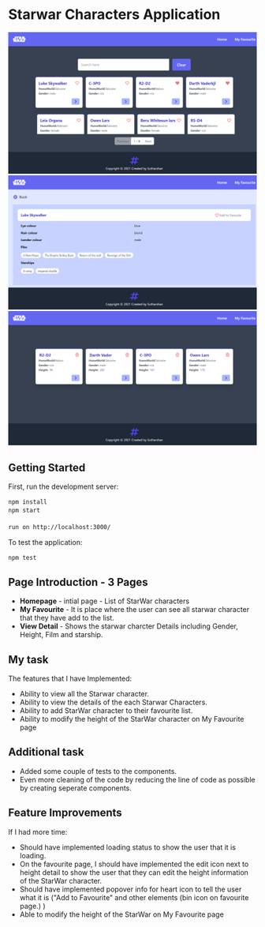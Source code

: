 # Starwar Characters Application
![alt text](https://raw.githubusercontent.com/suthankumar/StarWar-Characters/main/homepage.png)
![alt text](https://raw.githubusercontent.com/suthankumar/StarWar-Characters/main/details.png)
![alt text](https://raw.githubusercontent.com/suthankumar/StarWar-Characters/main/favourite.png)
## Getting Started

First, run the development server:

```bash
npm install
npm start

run on http://localhost:3000/
```
To test the application:
```bash
npm test
```
## Page Introduction - 3 Pages
- **Homepage** - intial page - List of StarWar characters 
- **My Favourite** - It is place where the user can  see all starwar character that they have add to the list.
- **View Detail** - Shows the starwar charcter Details including Gender, Height, Film and starship.

## My task
The features that I have Implemented:
- Ability to view all the Starwar character.
- Ability to view the details of the each Starwar Characters.
- Ability to add StarWar character to their favourite list.
- Ability to modify the height of the StarWar character on My Favourite page

## Additional task
- Added some couple of tests to the components.
- Even more cleaning of the code by reducing the line of code as possible by creating seperate components.

## Feature Improvements
If I had more time:
- Should have implemented loading status to show the user that it is loading.
- On the favourite page, I should have implemented the edit icon next to height detail to show the user that they can edit the height information of the StarWar character.
- Should have implemented popover info for heart icon to tell the user what it is ("Add to Favourite" and other elements (bin icon on favourite page.) )
- Able to modify the height of the StarWar on My Favourite page





